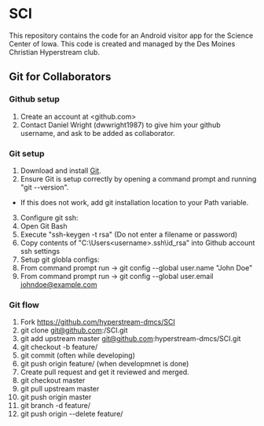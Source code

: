 # SCI
This repository contains the code for an Android visitor app for the Science Center of Iowa.  This code is created and managed by the Des Moines Christian Hyperstream club.

## Git for Collaborators
### Github setup
1. Create an account at <github.com>
2. Contact Daniel Wright (dwwright1987) to give him your github username, and ask to be added as collaborator.

### Git setup
1. Download and install [Git](https://git-scm.com/).
2. Ensure Git is setup correctly by opening a command prompt and running "git --version".
  * If this does not work, add git installation location to your Path variable.
3. Configure git ssh:
  1. Open Git Bash
  2. Execute "ssh-keygen -t rsa" (Do not enter a filename or password)
  3. Copy contents of "C:\Users\<username>\.ssh\id_rsa" into Github account ssh settings
4. Setup git globla configs:
  1. From command prompt run -> git config --global user.name "John Doe"
  2. From command prompt run -> git config --global user.email johndoe@example.com
  
### Git flow
1. Fork <https://github.com/hyperstream-dmcs/SCI>
2. git clone git@github.com:<git-username>/SCI.git
3. git add upstream master git@github.com:hyperstream-dmcs/SCI.git
4. git checkout -b feature/<storie-name>
5. git commit (often while developing)
6. git push origin feature/<storie-name> (when developmnet is done)
7. Create pull request and get it reviewed and merged.
8. git checkout master
9. git pull upstream master
10. git push origin master
11. git branch -d feature/<storie-name>
12. git push origin --delete feature/<storie-name>
